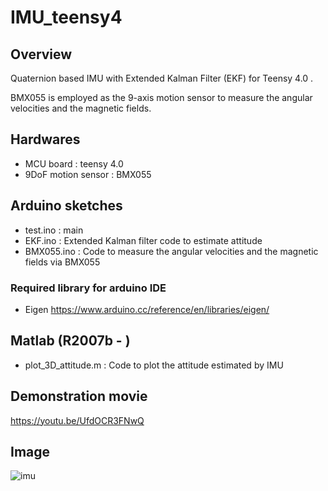 # IMU_teensy4
## Overview
Quaternion based IMU with Extended Kalman Filter (EKF) for Teensy 4.0 .

BMX055 is employed as the 9-axis motion sensor to measure the angular velocities and the magnetic fields.

## Hardwares
* MCU board : teensy 4.0
* 9DoF motion sensor : BMX055

## Arduino sketches
* test.ino    : main
* EKF.ino     : Extended Kalman filter code to estimate attitude
* BMX055.ino  : Code to measure the angular velocities and the magnetic fields via BMX055
### Required library for arduino IDE
* Eigen
https://www.arduino.cc/reference/en/libraries/eigen/

## Matlab (R2007b - )
* plot_3D_attitude.m  : Code to plot the attitude estimated by IMU

## Demonstration movie
https://youtu.be/UfdOCR3FNwQ

## Image
![imu](https://user-images.githubusercontent.com/114337358/192146023-927ccd81-bf7d-4c9d-a581-a27021840ddb.png)
